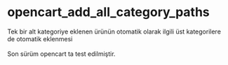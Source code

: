 # opencart_add_all_category_paths
Tek bir alt kategoriye eklenen ürünün otomatik olarak ilgili üst kategorilere de otomatik eklenmesi
<br>
<br>Son sürüm opencart ta test edilmiştir.
<br>
